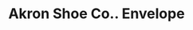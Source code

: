 ---
doi: 10.7916/D8X07K4W
date_other: '1893'
date_other_textual: '1893'
form: printed ephemera
genre:
- Envelopes
name:
- Akron Shoe Co.
object_in_context_url: https://biggert.cul.columbia.edu/items/view/ave_biggert_01232
subject_hierarchical_geographic:
- Akron, Ohio, United States
subject_name:
- Akron Shoe Co.
title: Akron Shoe Co.. Envelope
sort_title: Akron Shoe Co.. Envelope
call_number: ave_biggert_01232
coordinates:
- 41.073055555555555,-81.51777777777778
pid: ave_biggert_01232
identifiers: ave_biggert_01232
thumbnail: https://derivativo-3.library.columbia.edu/iiif/2/ldpd:343189/full/!256,256/0/native.jpg
permalink: /biggert/ave_biggert_01232/
layout: iiif-image-page
---